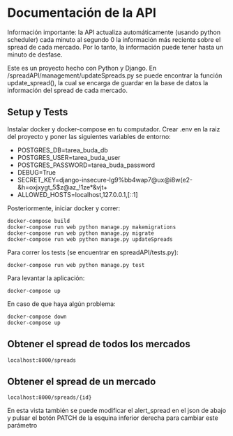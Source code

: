 # Documentación de la API

Información importante: la API actualiza automáticamente (usando python scheduler) cada minuto
al segundo 0 la información más reciente sobre el spread de cada mercado. Por lo tanto, la 
información puede tener hasta un minuto de desfase.

Este es un proyecto hecho con Python y Django. En /spreadAPI/management/updateSpreads.py
se puede encontrar la función update_spread(), la cual se encarga de guardar en la base de
datos la información del spread de cada mercado.

## Setup y Tests

Instalar docker y docker-compose en tu computador. Crear .env en la raiz del proyecto 
y poner las siguientes variables de entorno:

- POSTGRES_DB=tarea_buda_db
- POSTGRES_USER=tarea_buda_user
- POSTGRES_PASSWORD=tarea_buda_password
- DEBUG=True
- SECRET_KEY=django-insecure-lg9%bb4wap7@ux@i8w(e2-&h=oxjxygt_5$z@az_!1ze*&vjt+
- ALLOWED_HOSTS=localhost,127.0.0.1,[::1]

Posteriormente, iniciar docker y correr:

```
docker-compose build
docker-compose run web python manage.py makemigrations
docker-compose run web python manage.py migrate
docker-compose run web python manage.py updateSpreads
```

Para correr los tests (se encuentrar en spreadAPI/tests.py):

```
docker-compose run web python manage.py test
```

Para levantar la aplicación:

```
docker-compose up
```

En caso de que haya algún problema:

```
docker-compose down
docker-compose up
```

## Obtener el spread de todos los mercados

```
localhost:8000/spreads
```

## Obtener el spread de un mercado

```
localhost:8000/spreads/{id}
```

En esta vista también se puede modificar el alert_spread en el json de abajo y pulsar el 
botón PATCH de la esquina inferior derecha para cambiar este parámetro
